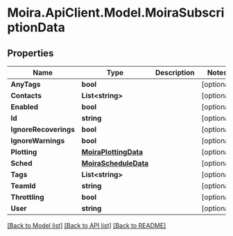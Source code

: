 # Moira.ApiClient.Model.MoiraSubscriptionData

## Properties

Name | Type | Description | Notes
------------ | ------------- | ------------- | -------------
**AnyTags** | **bool** |  | [optional] 
**Contacts** | **List&lt;string&gt;** |  | [optional] 
**Enabled** | **bool** |  | [optional] 
**Id** | **string** |  | [optional] 
**IgnoreRecoverings** | **bool** |  | [optional] 
**IgnoreWarnings** | **bool** |  | [optional] 
**Plotting** | [**MoiraPlottingData**](MoiraPlottingData.md) |  | [optional] 
**Sched** | [**MoiraScheduleData**](MoiraScheduleData.md) |  | [optional] 
**Tags** | **List&lt;string&gt;** |  | [optional] 
**TeamId** | **string** |  | [optional] 
**Throttling** | **bool** |  | [optional] 
**User** | **string** |  | [optional] 

[[Back to Model list]](../../README.md#documentation-for-models) [[Back to API list]](../../README.md#documentation-for-api-endpoints) [[Back to README]](../../README.md)


